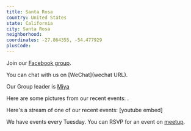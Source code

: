 ```yaml
---
title: Santa Rosa
country: United States
state: California
city: Santa Rosa
neighborhood: 
coordinates: -27.864355, -54.477929
plusCode:
---
```

Join our [Facebook group](https://www.facebook.com/groups/free.code.camp.santa.rosa).

You can chat with us on [WeChat](wechat URL).

Our Group leader is [Miya](freecodecamp.org/miya)

Here are some pictures from our recent events:
![]().

Here's a stream of one of our recent events:
[youtube embed]

We have events every Tuesday. You can RSVP for an event on [meetup](meetupurl).
